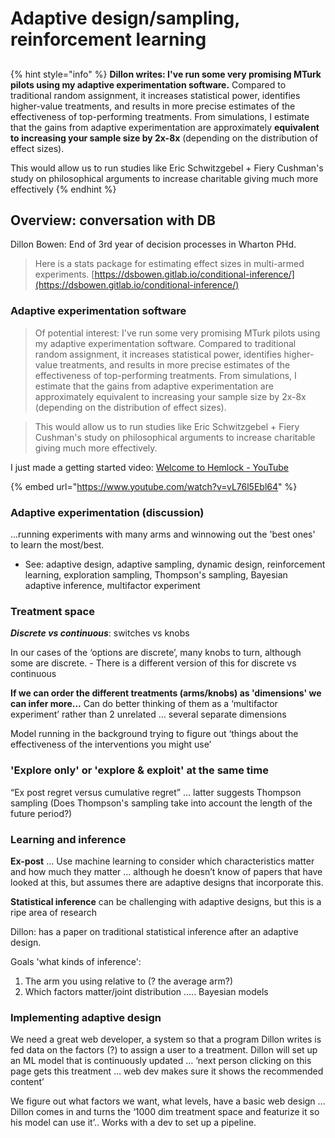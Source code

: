 # Adaptive design/sampling, reinforcement learning

##

{% hint style="info" %}
**Dillon writes: I've run some very promising MTurk pilots using my adaptive experimentation software.** Compared to traditional random assignment, it increases statistical power, identifies higher-value treatments, and results in more precise estimates of the effectiveness of top-performing treatments. From simulations, I estimate that the gains from adaptive experimentation are approximately **equivalent to increasing your sample size by 2x-8x** (depending on the distribution of effect sizes).

This would allow us to run studies like Eric Schwitzgebel + Fiery Cushman's study on philosophical arguments to increase charitable giving much more effectively
{% endhint %}

## Overview: conversation with DB

Dillon Bowen: End of 3rd year of decision processes in Wharton PHd.

> Here is a stats package for estimating effect sizes in multi-armed experiments. [https://dsbowen.gitlab.io/conditional-inference/](https://dsbowen.gitlab.io/conditional-inference/)

### **Adaptive experimentation software**

> Of potential interest: I've run some very promising MTurk pilots using my adaptive experimentation software. Compared to traditional random assignment, it increases statistical power, identifies higher-value treatments, and results in more precise estimates of the effectiveness of top-performing treatments. From simulations, I estimate that the gains from adaptive experimentation are approximately equivalent to increasing your sample size by 2x-8x (depending on the distribution of effect sizes).

> This would allow us to run studies like Eric Schwitzgebel + Fiery Cushman's study on philosophical arguments to increase charitable giving much more effectively.&#x20;



I just made a getting started video: [Welcome to Hemlock - YouTube](https://www.youtube.com/watch?v=vL76l5Ebl64)

{% embed url="https://www.youtube.com/watch?v=vL76l5Ebl64" %}



### **Adaptive experimentation (discussion)**

...running experiments with many arms and winnowing out the 'best ones' to learn the most/best.

* See: adaptive design, adaptive sampling, dynamic design, reinforcement learning, exploration sampling, Thompson's sampling, Bayesian adaptive inference, multifactor experiment

### Treatment space

_**Discrete vs continuous**_: switches vs knobs

In our cases of the ‘options are discrete’, many knobs to turn, although some are discrete. - There is a different version of this for discrete vs continuous

**If we can order the different treatments (arms/knobs) as 'dimensions' we can infer more...** Can do better thinking of them as a ‘multifactor experiment’ rather than 2 unrelated … several separate dimensions

Model running in the background trying to figure out ‘things about the effectiveness of the interventions you might use’

### **'Explore only' or 'explore & exploit' at the same time**

“Ex post regret versus cumulative regret” … latter suggests Thompson sampling  (Does Thompson's sampling take into account the length of the future period?)

### **Learning and inference**

**Ex-post** … Use machine learning to consider which characteristics  matter and how much they matter … although he doesn’t know of papers that have looked at this, but assumes there are adaptive designs that incorporate this.

**Statistical inference** can be challenging with adaptive designs, but this is a ripe area of research

Dillon: has a paper on traditional statistical inference after an adaptive design.

Goals 'what kinds of inference':

1. The arm you using relative to (? the average arm?)
2. Which factors matter/joint distribution ….. Bayesian models

### Implementing adaptive design

We need a great web developer, a system so that a program Dillon writes is fed data on the factors (?) to assign a user to a treatment. Dillon will set up an ML model that is continuously updated … ‘next person clicking on this page gets this treatment … web dev makes sure it shows the recommended content’

We figure out what factors we want, what levels, have a basic web design … Dillon comes in and turns the ‘1000 dim treatment space and featurize it so his model can use it’.. Works with a dev to set up a pipeline.
